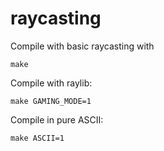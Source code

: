 # raycasting
Compile with basic raycasting with
```
make
```

Compile with raylib:
```
make GAMING_MODE=1
```

Compile in pure ASCII:
```
make ASCII=1
```
